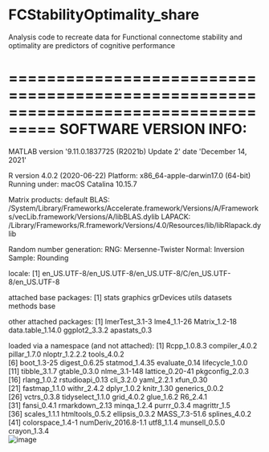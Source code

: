 # FCStabilityOptimality_share

Analysis code to recreate data for Functional connectome stability and optimality are predictors of cognitive performance







===================================================================================
SOFTWARE VERSION INFO:
===================================================================================

MATLAB 
version '9.11.0.1837725 (R2021b) Update 2'
date 'December 14, 2021'

R version 4.0.2 (2020-06-22)
Platform: x86_64-apple-darwin17.0 (64-bit)
Running under: macOS Catalina 10.15.7

Matrix products: default
BLAS:   /System/Library/Frameworks/Accelerate.framework/Versions/A/Frameworks/vecLib.framework/Versions/A/libBLAS.dylib
LAPACK: /Library/Frameworks/R.framework/Versions/4.0/Resources/lib/libRlapack.dylib

Random number generation:
 RNG:     Mersenne-Twister 
 Normal:  Inversion 
 Sample:  Rounding 
 
locale:
[1] en_US.UTF-8/en_US.UTF-8/en_US.UTF-8/C/en_US.UTF-8/en_US.UTF-8

attached base packages:
[1] stats     graphics  grDevices utils     datasets  methods   base     

other attached packages:
[1] lmerTest_3.1-3    lme4_1.1-26       Matrix_1.2-18     data.table_1.14.0 ggplot2_3.3.2     apastats_0.3     

loaded via a namespace (and not attached):
 [1] Rcpp_1.0.8.3        compiler_4.0.2      pillar_1.7.0        nloptr_1.2.2.2      tools_4.0.2        
 [6] boot_1.3-25         digest_0.6.25       statmod_1.4.35      evaluate_0.14       lifecycle_1.0.0    
[11] tibble_3.1.7        gtable_0.3.0        nlme_3.1-148        lattice_0.20-41     pkgconfig_2.0.3    
[16] rlang_1.0.2         rstudioapi_0.13     cli_3.2.0           yaml_2.2.1          xfun_0.30          
[21] fastmap_1.1.0       withr_2.4.2         dplyr_1.0.2         knitr_1.30          generics_0.0.2     
[26] vctrs_0.3.8         tidyselect_1.1.0    grid_4.0.2          glue_1.6.2          R6_2.4.1           
[31] fansi_0.4.1         rmarkdown_2.13      minqa_1.2.4         purrr_0.3.4         magrittr_1.5       
[36] scales_1.1.1        htmltools_0.5.2     ellipsis_0.3.2      MASS_7.3-51.6       splines_4.0.2      
[41] colorspace_1.4-1    numDeriv_2016.8-1.1 utf8_1.1.4          munsell_0.5.0       crayon_1.3.4    
![image](https://user-images.githubusercontent.com/73361771/182484176-dfde5336-14cb-4339-9662-c5dcf85a7587.png)




